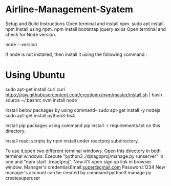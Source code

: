 # Airline-Management-Syatem
Setup and Build Instructions
Open terminal and install npm.
sudo apt install npm
Install using npm.
npm install bootstrap jquery axios
Open terminal and check for Node version.

node --version

If node is not installed, then install it using the following command :

# Using Ubuntu
sudo apt-get install curl
curl https://raw.githubusercontent.com/creationix/nvm/master/install.sh | bash
source ~/.bashrc
nvm install node

Install below packages by using command-
sudo apt-get install -y nodejs
sudo apt-get install python3-bs4

Install pip packages using command pip install -r requirements.txt on this directory.

Install react scripts by npm install under reactproj subdirectory.

To use it,open two different terminal windows.
Open this directory in both terminal windows.
Execute "python3 ./djnagoproj/manage.py runserver" in one and "npm start ./reactproj".
Now it'll open sign up link in browser window.
Manager's credential:Email:super@gmail.com
Password:1234 
New manager's account can be created by command:python3 manage.py createsuperuser

